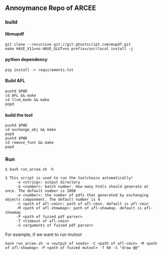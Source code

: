 ## Annoymance Repo of ARCEE

### build

#### libmupdf

```
git clone --recursive git://git.ghostscript.com/mupdf.git
make HAVE_X11=no HAVE_GLUT=no prefix=/usr/local install -j
```

#### python dependency

```
pip install -r requirements.txt
```

#### Build AFL

```
pushd $PWD
cd AFL && make 
cd llvm_mode && make
popd
```

#### build the tool

```
pushd $PWD
cd exchange_obj && make
popd
pushd $PWD
cd remove_font && make
popd
```


### Run


```
$ bash run_arcee.sh -h

$ This script is used to run the toolchains automatically!
	 -o <string>: output directory
	 -b <number>: batch number. How many htmls should generate at once. The default number is 2000
	 -e <number>: the number of pdfs that generated by exchanging objects componment. The default number is 4
	 -C <path of afl-cmin>: path of afl-cmin. default is afl-cmin
	 -M <path of afl-showmap>: path of afl-showmap. default is afl-showmap
	 -P <path of fuzzed pdf parser>
	 -T <timeout of afl-cmin>
	 -S <arguments of fuzzed pdf parser>
```

For example, if we want to run mutool

```
bash run_arcee.sh -o <output of seeds> -C <path of afl-cmin> -M <path of afl-showmap> -P <path of fuzzed mutool> -T 60 -S "draw @@"
```
